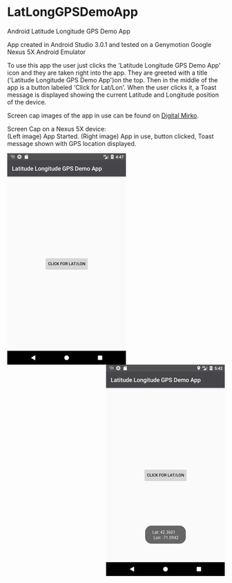 # LatLongGPSDemoApp
Android Latitude Longitude GPS Demo App

App created in Android Studio 3.0.1 and tested on a Genymotion Google Nexus 5X Android Emulator

To use this app the user just clicks the 'Latitude Longitude GPS Demo App' icon and they are taken right into the app. 
They are greeted with a title ('Latitude Longitude GPS Demo App')on the top. 
Then in the middle of the app is a button labeled 'Click for Lat/Lon'.
When the user clicks it, a Toast message is displayed showing the current Latitude and Longitude position of the device.

Screen cap images of the app in use can be found on <a href="http://digitalmirko.com/javaApps.html">Digital Mirko</a>.

Screen Cap on a Nexus 5X device:</br>
(Left image) App Started. (Right image) App in use, button clicked, Toast message shown with GPS location displayed.
  <p>
  <img align="left" src="https://github.com/digitalMirko/LatLongGPSDemoApp/blob/master/275w_01-device-2018-03-24-234747.jpg?raw=true" width="275"/>
  <img align="right" src="https://github.com/digitalMirko/LatLongGPSDemoApp/blob/master/275w_09-device-2018-03-25-004234.jpg?raw=true" width="275"/>  
  </p>

